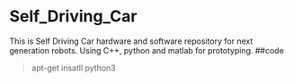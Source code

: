 # Self_Driving_Car
This is Self Driving Car hardware and  software repository for next generation robots. Using C++, python and matlab for prototyping.
##code
>apt-get insatll python3
